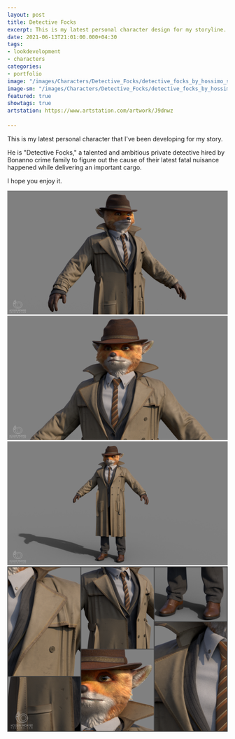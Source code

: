 ```yaml
---
layout: post
title: Detective Focks
excerpt: This is my latest personal character design for my storyline.
date: 2021-06-13T21:01:00.000+04:30
tags:
- lookdevelopment
- characters
categories:
- portfolio
image: "/images/Characters/Detective_Focks/detective_focks_by_hossimo_square.png"
image-sm: "/images/Characters/Detective_Focks/detective_focks_by_hossimo_square.png"
featured: true
showtags: true
artstation: https://www.artstation.com/artwork/J9dnwz

---
```

This is my latest personal character that I've been developing for my story.

He is "Detective Focks," a talented and ambitious private detective hired by Bonanno crime family to figure out the cause of their latest fatal nuisance happened while delivering an important cargo.

I hope you enjoy it.

<img src="/images/Characters/Detective_Focks/detective_focks_by_hossimo_01.png" alt="detective_focks_by_hossimo_01" class="responsive">

<img src="/images/Characters/Detective_Focks/detective_focks_by_hossimo_02.png" alt="detective_focks_by_hossimo_02" class="responsive">

<img src="/images/Characters/Detective_Focks/detective_focks_by_hossimo_03.png" alt="detective_focks_by_hossimo_03" class="responsive">

<img src="/images/Characters/Detective_Focks/detective_focks_by_hossimo_04_details.png" alt="detective_focks_by_hossimo_04_details" class="responsive">